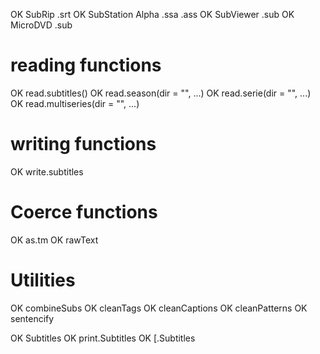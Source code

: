 
OK SubRip .srt
OK SubStation Alpha .ssa .ass
OK SubViewer .sub
OK MicroDVD .sub

# reading functions
OK read.subtitles()
OK read.season(dir = "", ...)
OK read.serie(dir = "", ...)
OK read.multiseries(dir = "", ...)

# writing functions
OK write.subtitles

# Coerce functions
OK as.tm
OK rawText

# Utilities
OK combineSubs
OK cleanTags
OK cleanCaptions
OK cleanPatterns
OK sentencify

OK Subtitles
OK print.Subtitles
OK [.Subtitles
